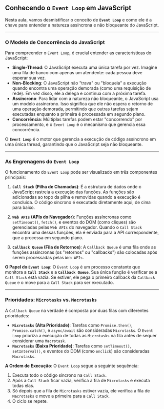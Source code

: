 ## Conhecendo o `Event Loop` em JavaScript

Nesta aula, vamos desmistificar o conceito de **`Event Loop`** e como ele é a chave para entender a natureza assíncrona e não bloqueante do JavaScript.

---

### O Modelo de Concorrência do JavaScript

Para compreender o `Event Loop`, é crucial entender as características do JavaScript:

* **Single-Thread**: O JavaScript executa uma única tarefa por vez. Imagine uma fila de banco com apenas um atendente: cada pessoa deve esperar sua vez.
* **Non-Blocking**: O JavaScript não "trava" ou "bloqueia" a execução quando encontra uma operação demorada (como uma requisição de rede). Em vez disso, ele a delega e continua com a próxima tarefa.
* **Assíncrono**: Para lidar com a natureza não bloqueante, o JavaScript usa um modelo assíncrono. Isso significa que ele não espera o retorno de uma operação demorada, permitindo que outras tarefas sejam executadas enquanto a primeira é processada em segundo plano.
* **Concorrência**: Múltiplas tarefas podem estar "concorrendo" por processamento, e o `Event Loop` é o mecanismo que gerencia essa concorrência.

O **`Event Loop`** é o motor que gerencia a execução de código assíncrono em uma única thread, garantindo que o JavaScript seja não bloqueante.

---

### As Engrenagens do `Event Loop`

O funcionamento do `Event Loop` pode ser visualizado em três componentes principais:

1.  **`Call Stack` (Pilha de Chamadas)**: É a estrutura de dados onde o JavaScript rastreia a execução das funções. As funções são adicionadas ao topo da pilha e removidas quando a execução é concluída. O código síncrono é executado diretamente aqui, de cima para baixo.

2.  **`Web APIs` (APIs do Navegador)**: Funções assíncronas como `setTimeout()`, `fetch()`, e eventos do DOM (como cliques) são gerenciadas pelas `Web APIs` do navegador. Quando o `Call Stack` encontra uma dessas funções, ela é enviada para a API correspondente, que a processa em segundo plano.

3.  **`Callback Queue` (Fila de Retornos)**: A `Callback Queue` é uma fila onde as funções assíncronas (os "retornos" ou "callbacks") são colocadas após serem processadas pelas `Web APIs`.

**O Papel do `Event Loop`**: O `Event Loop` é um processo constante que monitora a **`Call Stack`** e a **`Callback Queue`**. Sua única função é verificar se a `Call Stack` está vazia. Se estiver, ele pega o primeiro callback da `Callback Queue` e o move para a `Call Stack` para ser executado.

---

### Prioridades: `Microtasks` vs. `Macrotasks`

A `Callback Queue` na verdade é composta por duas filas com diferentes prioridades:

* **`Microtasks` (Alta Prioridade)**: Tarefas como `Promise.then()`, `Promise.catch()`, e `async/await` são consideradas `Microtasks`. O `Event Loop` prioriza a execução de todas as `Microtasks` na fila antes de sequer considerar uma `Macrotask`.
* **`Macrotasks` (Baixa Prioridade)**: Tarefas como `setTimeout()`, `setInterval()`, e eventos do DOM (como `onclick`) são consideradas `Macrotasks`.

**A Ordem de Execução**: O `Event Loop` segue a seguinte sequência:
1.  Executa todo o código síncrono na `Call Stack`.
2.  Após a `Call Stack` ficar vazia, verifica a fila de `Microtasks` e executa todas elas.
3.  Só depois que a fila de `Microtasks` estiver vazia, ele verifica a fila de `Macrotasks` e move a primeira para a `Call Stack`.
4.  O ciclo se repete.



